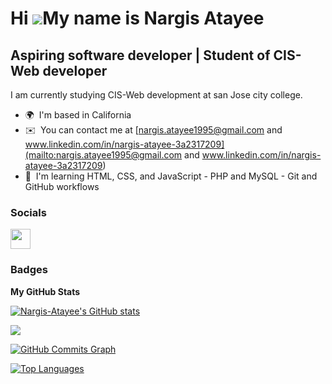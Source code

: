 Hi ![](https://user-images.githubusercontent.com/18350557/176309783-0785949b-9127-417c-8b55-ab5a4333674e.gif)My name is Nargis Atayee
=====================================================================================================================================

Aspiring software developer | Student of CIS-Web developer
----------------------------------------------------------

I am currently studying CIS-Web development at san Jose city college.

* 🌍  I'm based in California
* ✉️  You can contact me at [nargis.atayee1995@gmail.com and www.linkedin.com/in/nargis-atayee-3a2317209](mailto:nargis.atayee1995@gmail.com and www.linkedin.com/in/nargis-atayee-3a2317209)
* 🧠  I'm learning HTML, CSS, and JavaScript - PHP and MySQL - Git and GitHub workflows


### Socials

<p align="left"> <a href="https://www.github.com/Nargis-Atayee" target="_blank" rel="noreferrer"> <picture> <source media="(prefers-color-scheme: dark)" srcset="https://raw.githubusercontent.com/danielcranney/readme-generator/main/public/icons/socials/github-dark.svg" /> <source media="(prefers-color-scheme: light)" srcset="https://raw.githubusercontent.com/danielcranney/readme-generator/main/public/icons/socials/github.svg" /> <img src="https://raw.githubusercontent.com/danielcranney/readme-generator/main/public/icons/socials/github.svg" width="32" height="32" /> </picture> </a></p>

### Badges

<b>My GitHub Stats</b>

<a href="http://www.github.com/Nargis-Atayee"><img src="https://github-readme-stats.vercel.app/api?username=Nargis-Atayee&show_icons=true&hide=&count_private=true&title_color=0891b2&text_color=ffffff&icon_color=0891b2&bg_color=1c1917&hide_border=true&show_icons=true" alt="Nargis-Atayee's GitHub stats" /></a>

<a href="http://www.github.com/Nargis-Atayee"><img src="https://github-readme-streak-stats.herokuapp.com/?user=Nargis-Atayee&stroke=ffffff&background=1c1917&ring=0891b2&fire=0891b2&currStreakNum=ffffff&currStreakLabel=0891b2&sideNums=ffffff&sideLabels=ffffff&dates=ffffff&hide_border=true" /></a>

<a href="http://www.github.com/Nargis-Atayee"><img src="https://github-readme-activity-graph.cyclic.app/graph?username=Nargis-Atayee&bg_color=1c1917&color=ffffff&line=0891b2&point=ffffff&area_color=1c1917&area=true&hide_border=true&custom_title=GitHub%20Commits%20Graph" alt="GitHub Commits Graph" /></a>

<a href="https://github.com/Nargis-Atayee" align="left"><img src="https://github-readme-stats.vercel.app/api/top-langs/?username=Nargis-Atayee&langs_count=10&title_color=0891b2&text_color=ffffff&icon_color=0891b2&bg_color=1c1917&hide_border=true&locale=en&custom_title=Top%20%Languages" alt="Top Languages" /></a>
